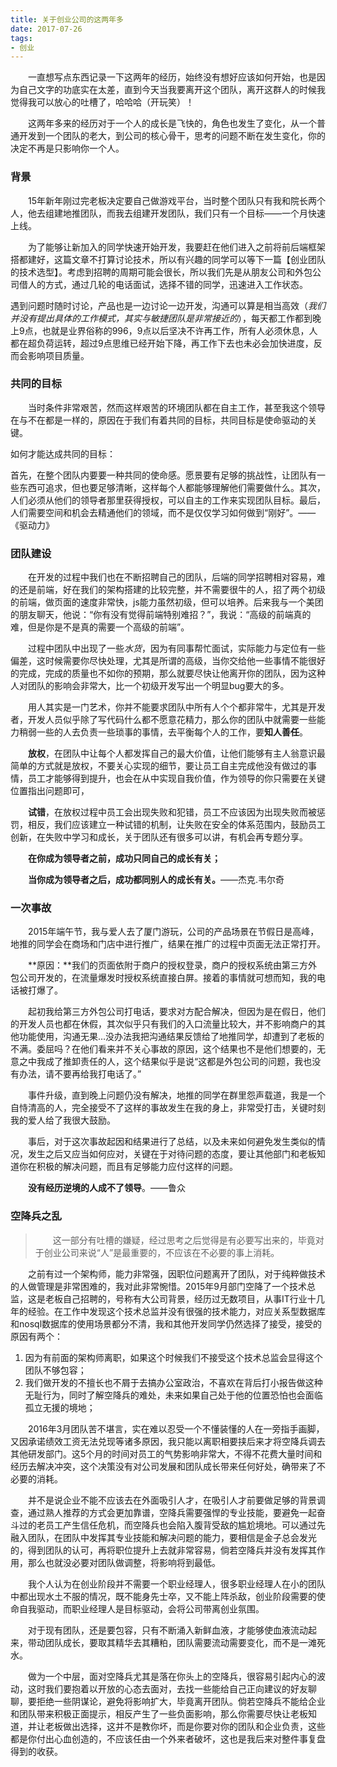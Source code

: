 ```yaml
---
title: 关于创业公司的这两年多
date: 2017-07-26
tags: 
- 创业
---
```

　　一直想写点东西记录一下这两年的经历，始终没有想好应该如何开始，也是因为自己文字的功底实在太差，直到今天当我要离开这个团队，离开这群人的时候我觉得我可以放心的吐槽了，哈哈哈（开玩笑）！

　　这两年多来的经历对于一个人的成长是飞快的，角色也发生了变化，从一个普通开发到一个团队的老大，到公司的核心骨干，思考的问题不断在发生变化，你的决定不再是只影响你一个人。

### 背景

　　15年新年刚过完老板决定要自己做游戏平台，当时整个团队只有我和院长两个人，他去组建地推团队，而我去组建开发团队，我们只有一个目标——一个月快速上线。

　　为了能够让新加入的同学快速开始开发，我要赶在他们进入之前将前后端框架搭都建好，这篇文章不打算讨论技术，所以有兴趣的同学可以等下一篇【创业团队的技术选型】。考虑到招聘的周期可能会很长，所以我们先是从朋友公司和外包公司借人的方式，通过几轮的电话面试，选择不错的同学，迅速进入工作状态。

​	遇到问题时随时讨论，产品也是一边讨论一边开发，沟通可以算是相当高效（*我们并没有提出具体的工作模式，其实与敏捷团队是非常接近的*），每天都工作都到晚上9点，也就是业界俗称的996，9点以后坚决不许再工作，所有人必须休息，人都在超负荷运转，超过9点思维已经开始下降，再工作下去也未必会加快进度，反而会影响项目质量。

### 共同的目标

　　当时条件非常艰苦，然而这样艰苦的环境团队都在自主工作，甚至我这个领导在与不在都是一样的，原因在于我们有着共同的目标，共同目标是使命驱动的关键。

如何才能达成共同的目标：

首先，在整个团队内要要一种共同的使命感。愿景要有足够的挑战性，让团队有一些东西可追求，但也要足够清晰，这样每个人都能够理解他们需要做什么。其次，人们必须从他们的领导者那里获得授权，可以自主的工作来实现团队目标。最后，人们需要空间和机会去精通他们的领域，而不是仅仅学习如何做到“刚好”。—— 《驱动力》

### 团队建设

　　在开发的过程中我们也在不断招聘自己的团队，后端的同学招聘相对容易，难的还是前端，好在我们的架构搭建的比较完整，并不需要很牛的人，招了两个初级的前端，做页面的速度非常快，js能力虽然初级，但可以培养。后来我与一个美团的朋友聊天，他说：“你有没有觉得前端特别难招？”，我说：“高级的前端真的难，但是你是不是真的需要一个高级的前端”。

　　过程中团队中出现了一些*水货*，因为有同事帮忙面试，实际能力与定位有一些偏差，这时候需要你尽快处理，尤其是所谓的高级，当你交给他一些事情不能很好的完成，完成的质量也不如你的预期，那么就要尽快让他离开你的团队，因为这种人对团队的影响会非常大，比一个初级开发写出一个明显bug要大的多。

　　用人其实是一门艺术，你并不能要求团队中所有人个个都非常牛，尤其是开发者，开发人员似乎除了写代码什么都不愿意花精力，那么你的团队中就需要一些能力稍弱一些的人去负责一些琐事的事情，去平衡每个人的工作，要**知人善任**。

　　**放权**，在团队中让每个人都发挥自己的最大价值，让他们能够有主人翁意识最简单的方式就是放权，不要关心实现的细节，要让员工自主完成他没有做过的事情，员工才能够得到提升，也会在从中实现自我价值，作为领导的你只需要在关键位置指出问题即可，

　　**试错**，在放权过程中员工会出现失败和犯错，员工不应该因为出现失败而被惩罚，相反，我们应该建立一种试错的机制，让失败在安全的体系范围内，鼓励员工创新，在失败中学习和成长，关于团队还有很多可以讲，有机会再专题分享。

　　**在你成为领导者之前，成功只同自己的成长有关；**

　　**当你成为领导者之后，成功都同别人的成长有关。**——杰克.韦尔奇

### 一次事故

　　2015年端午节，我与爱人去了厦门游玩，公司的产品场景在节假日是高峰，地推的同学会在商场和门店中进行推广，结果在推广的过程中页面无法正常打开。

　　**原因：**我们的页面依附于商户的授权登录，商户的授权系统由第三方外包公司开发的，在流量爆发时授权系统直接白屏。接着的事情就可想而知，我的电话被打爆了。

　　起初我给第三方外包公司打电话，要求对方配合解决，但因为是在假日，他们的开发人员也都在休假，其次似乎只有我们的入口流量比较大，并不影响商户的其他功能使用，沟通无果…没办法我把沟通结果反馈给了地推同学，却遭到了老板的不满。委屈吗？在他们看来并不关心事故的原因，这个结果也不是他们想要的，无意之中我成了推卸责任的人，这个结果似乎是说“这都是外包公司的问题，我也没有办法，请不要再给我打电话了。”

　　事件升级，直到晚上问题仍没有解决，地推的同学在群里怨声载道，我是一个自恃清高的人，完全接受不了这样的事故发生在我的身上，非常受打击，关键时刻我的爱人给了我很大鼓励。

　　事后，对于这次事故起因和结果进行了总结，以及未来如何避免发生类似的情况，发生之后又应当如何应对，关键在于对待问题的态度，要让其他部门和老板知道你在积极的解决问题，而且有足够能力应付这样的问题。

　　**没有经历逆境的人成不了领导**。——鲁众

### 空降兵之乱

> 　　这一部分有吐槽的嫌疑，经过思考之后觉得是有必要写出来的，毕竟对于创业公司来说“人”是最重要的，不应该在不必要的事上消耗。

　　之前有过一个架构师，能力非常强，因职位问题离开了团队，对于纯粹做技术的人做管理是非常困难的，我对此非常惋惜。2015年9月部门空降了一个技术总监，这是老板自己招聘的，号称有大公司背景，经历过无数项目，从事IT行业十几年的经验。在工作中发现这个技术总监并没有很强的技术能力，对应关系型数据库和nosql数据库的使用场景都分不清，我和其他开发同学仍然选择了接受，接受的原因有两个：

1. 因为有前面的架构师离职，如果这个时候我们不接受这个技术总监会显得这个团队不够包容；
2. 我们做开发的不擅长也不屑于去搞办公室政治，不喜欢在背后打小报告做这种无耻行为，同时了解空降兵的难处，未来如果自己处于他的位置恐怕也会面临孤立无援的境地；

　　2016年3月团队苦不堪言，实在难以忍受一个不懂装懂的人在一旁指手画脚，又因承诺绩效工资无法兑现等诸多原因，我只能以离职相要挟后来才将空降兵调去其他研发部门。这5个月的时间对员工的气势影响非常大，不得不花费大量时间和经历去解决冲突，这个决策没有对公司发展和团队成长带来任何好处，确带来了不必要的消耗。

　　并不是说企业不能不应该去在外面吸引人才，在吸引人才前要做足够的背景调查，通过熟人推荐的方式会更加靠谱，空降兵需要强悍的专业技能，要避免一起奋斗过的老员工产生信任危机，而空降兵也会陷入腹背受敌的尴尬境地。可以通过先融入团队，在团队中发挥其专业技能和解决问题的能力，要相信是金子总会发光的，得到团队的认可，再将职位提升上去就非常容易，倘若空降兵并没有发挥其作用，那么也就没必要对团队做调整，将影响将到最低。

　　我个人认为在创业阶段并不需要一个职业经理人，很多职业经理人在小的团队中都出现水土不服的情况，既不能身先士卒，又不能上阵杀敌，创业阶段需要的使命自我驱动，而职业经理人是目标驱动，会将公司带离创业氛围。

　　对于现有团队，还是要包容，只有不断涌入新鲜血液，才能够使血液流动起来，带动团队成长，要取其精华去其糟粕，团队需要流动需要变化，而不是一滩死水。

　　做为一个中层，面对空降兵尤其是落在你头上的空降兵，很容易引起内心的波动，这时我们要抱着以开放的心态去面对，去找一些能给自己正向建议的好友聊聊，要拒绝一些阴谋论，避免将影响扩大，毕竟离开团队。倘若空降兵不能给企业和团队带来积极正面提示，相反产生了一些负面影响，那么你需要尽快让老板知道，并让老板做出选择，这并不是教你坏，而是你要对你的团队和企业负责，这些都是你付出心血创造的，不应该任由一个外来者破坏，这也是我后来对整件事复盘得到的收获。


